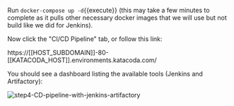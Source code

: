 Run `docker-compose up -d`{{execute}} (this may take a few minutes to complete as it pulls other necessary docker images that we will use but not build like we did for Jenkins).

Now click the "CI/CD Pipeline" tab, or follow this link:

https://[[HOST_SUBDOMAIN]]-80-[[KATACODA_HOST]].environments.katacoda.com/

You should see a dashboard listing the available tools (Jenkins and Artifactory):

![step4-CD-pipeline-with-jenkins-artifactory](step4-CD-pipeline-with-jenkins-artifactory.png)